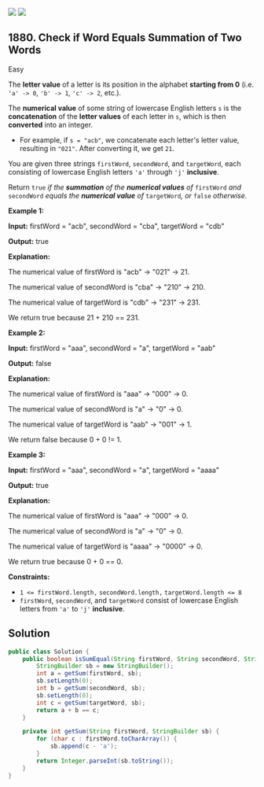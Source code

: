 [![](https://img.shields.io/github/stars/javadev/LeetCode-in-Java?label=Stars&style=flat-square)](https://github.com/javadev/LeetCode-in-Java)
[![](https://img.shields.io/github/forks/javadev/LeetCode-in-Java?label=Fork%20me%20on%20GitHub%20&style=flat-square)](https://github.com/javadev/LeetCode-in-Java/fork)

## 1880\. Check if Word Equals Summation of Two Words

Easy

The **letter value** of a letter is its position in the alphabet **starting from 0** (i.e. `'a' -> 0`, `'b' -> 1`, `'c' -> 2`, etc.).

The **numerical value** of some string of lowercase English letters `s` is the **concatenation** of the **letter values** of each letter in `s`, which is then **converted** into an integer.

*   For example, if `s = "acb"`, we concatenate each letter's letter value, resulting in `"021"`. After converting it, we get `21`.

You are given three strings `firstWord`, `secondWord`, and `targetWord`, each consisting of lowercase English letters `'a'` through `'j'` **inclusive**.

Return `true` _if the **summation** of the **numerical values** of_ `firstWord` _and_ `secondWord` _equals the **numerical value** of_ `targetWord`_, or_ `false` _otherwise._

**Example 1:**

**Input:** firstWord = "acb", secondWord = "cba", targetWord = "cdb"

**Output:** true

**Explanation:** 

The numerical value of firstWord is "acb" -> "021" -> 21. 

The numerical value of secondWord is "cba" -> "210" -> 210. 

The numerical value of targetWord is "cdb" -> "231" -> 231. 

We return true because 21 + 210 == 231.

**Example 2:**

**Input:** firstWord = "aaa", secondWord = "a", targetWord = "aab"

**Output:** false

**Explanation:** 

The numerical value of firstWord is "aaa" -> "000" -> 0. 

The numerical value of secondWord is "a" -> "0" -> 0. 

The numerical value of targetWord is "aab" -> "001" -> 1. 

We return false because 0 + 0 != 1.

**Example 3:**

**Input:** firstWord = "aaa", secondWord = "a", targetWord = "aaaa"

**Output:** true

**Explanation:** 

The numerical value of firstWord is "aaa" -> "000" -> 0. 

The numerical value of secondWord is "a" -> "0" -> 0. 

The numerical value of targetWord is "aaaa" -> "0000" -> 0. 

We return true because 0 + 0 == 0.

**Constraints:**

*   `1 <= firstWord.length,` `secondWord.length,` `targetWord.length <= 8`
*   `firstWord`, `secondWord`, and `targetWord` consist of lowercase English letters from `'a'` to `'j'` **inclusive**.

## Solution

```java
public class Solution {
    public boolean isSumEqual(String firstWord, String secondWord, String targetWord) {
        StringBuilder sb = new StringBuilder();
        int a = getSum(firstWord, sb);
        sb.setLength(0);
        int b = getSum(secondWord, sb);
        sb.setLength(0);
        int c = getSum(targetWord, sb);
        return a + b == c;
    }

    private int getSum(String firstWord, StringBuilder sb) {
        for (char c : firstWord.toCharArray()) {
            sb.append(c - 'a');
        }
        return Integer.parseInt(sb.toString());
    }
}
```